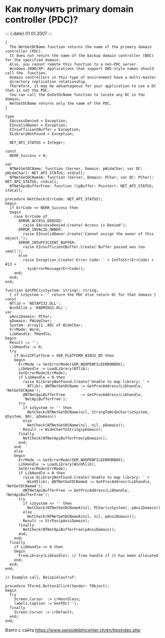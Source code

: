 Как получить primary domain controller (PDC)?
=============================================

::: {.date}
01.01.2007
:::

    {
      The NetGetDCName function returns the name of the primary domain controller (PDC).
      It does not return the name of the backup domain controller (BDC) for the specified domain.
      Also, you cannot remote this function to a non-PDC server.
      Windows 2000/XP: Applications that support DNS-style names should call the  function.
      Domain controllers in this type of environment have a multi-master
      directory replication relationship.
      Therefore, it may be advantageous for your application to use a DC that is not the PDC.
      You can call the DsGetDcName function to locate any DC in the domain;
      NetGetDCName returns only the name of the PDC.
    }
     
    type
      EAccessDenied = Exception;
      EInvalidOwner = Exception;
      EInsufficientBuffer = Exception;
      ELibraryNotFound = Exception;
     
      NET_API_STATUS = Integer;
     
    const
      NERR_Success = 0;
     
    var
      NTNetGetDCName: function (Server, Domain: pWideChar; var DC: pWideChar): NET_API_STATUS; stdcall;
      NTNetGetDCNameA: function (Server, Domain: PChar; var DC: PChar): NET_API_STATUS; stdcall;
      NTNetApiBufferFree: function (lpBuffer: Pointer): NET_API_STATUS; stdcall;
     
    procedure NetCheck(ErrCode: NET_API_STATUS);
    begin
      if ErrCode <> NERR_Success then
      begin
        case ErrCode of
          ERROR_ACCESS_DENIED:
            raise EAccessDenied.Create('Access is Denied');
          ERROR_INVALID_OWNER:
            raise EInvalidOwner.Create('Cannot assign the owner of this object.');
          ERROR_INSUFFICIENT_BUFFER:
            raise EInsufficientBuffer.Create('Buffer passed was too small');
          else
            raise Exception.Create('Error Code: ' + IntToStr(ErrCode) + #13 +
              SysErrorMessage(ErrCode));
        end;
      end;
    end;
     
    function GetPDC(szSystem: string): string;
      { if szSystem = '' return the PDC else return DC for that domain }
    const
      NTlib = 'NETAPI32.DLL';
      Win95lib = 'RADMIN32.DLL';
    var
      pAnsiDomain: PChar;
      pDomain: PWideChar;
      System: array[1..80] of WideChar;
      ErrMode: Word;
      LibHandle: THandle;
    begin
      Result := '';
      LibHandle := 0;
      try
        if Win32Platform = VER_PLATFORM_WIN32_NT then
        begin
          ErrMode := SetErrorMode(SEM_NOOPENFILEERRORBOX);
          LibHandle := LoadLibrary(NTlib);
          SetErrorMode(ErrMode);
          if LibHandle = 0 then
            raise ELibraryNotFound.Create('Unable to map library: ' +
              NTlib); @NTNetGetDCName := GetProcAddress(Libhandle, 'NetGetDCName');
            @NTNetApiBufferFree       := GetProcAddress(Libhandle,
            'NetApiBufferFree');
          try
            if szSystem <> '' then
              NetCheck(NTNetGetDCName(nil, StringToWideChar(szSystem, @System, 80), pDomain))
            else
              NetCheck(NTNetGetDCName(nil, nil, pDomain));
            Result := WideCharToString(pDomain);
          finally
            NetCheck(NTNetApiBufferFree(pDomain));
          end;
        end
        else
        begin
          ErrMode := SetErrorMode(SEM_NOOPENFILEERRORBOX);
          LibHandle := LoadLibrary(Win95lib);
          SetErrorMode(ErrMode);
          if LibHandle = 0 then
            raise ELibraryNotFound.Create('Unable to map library: ' +
              Win95lib); @NTNetGetDCNameA := GetProcAddress(Libhandle, 'NetGetDCNameA');
            @NTNetApiBufferFree := GetProcAddress(LibHandle, 'NetApiBufferFree');
          try
            if szSystem <> '' then
              NetCheck(NTNetGetDCNameA(nil, PChar(szSystem), pAnsiDomain))
            else
              NetCheck(NTNetGetDCNameA(nil, nil, pAnsiDomain));
            Result := StrPas(pAnsiDomain);
          finally
            NetCheck(NTNetApiBufferFree(pAnsiDomain));
          end;
        end;
      finally
        if LibHandle <> 0 then
        begin
          FreeLibrary(Libhandle); // free handle if it has been allocated
        end;
      end;
    end;
     
    // Example call, Beispielaufruf:
     
    procedure TForm1.Button1Click(Sender: TObject);
    begin
      try
        Screen.Cursor  := crHourGlass;
        label1.Caption := GetPDC('');
      finally
        Screen.Cursor := crDefault;
      end;
    end;

Взято с сайта <https://www.swissdelphicenter.ch/en/tipsindex.php>
